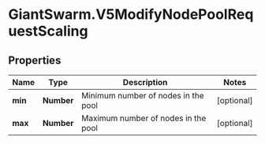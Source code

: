 # GiantSwarm.V5ModifyNodePoolRequestScaling

## Properties
Name | Type | Description | Notes
------------ | ------------- | ------------- | -------------
**min** | **Number** | Minimum number of nodes in the pool | [optional] 
**max** | **Number** | Maximum number of nodes in the pool | [optional] 


